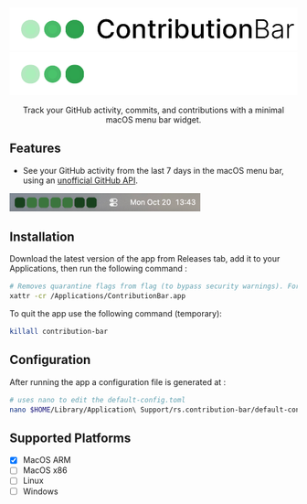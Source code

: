 <p align="center">
  <a href="https://github.com/chamaloriz/contribution-bar#gh-light-mode-only" target="_blank">
    <img src="assets/contributionbar-logo-light.svg?sanitize=true#gh-light-mode-only">
  </a>
  <a href="https://github.com/chamaloriz/contribution-bar#gh-dark-mode-only" target="_blank">
    <img src="assets/contributionbar-logo-dark.svg?sanitize=true#gh-dark-mode-only">
  </a>
</p>

<p align="center">Track your GitHub activity, commits, and contributions with a minimal macOS menu bar widget.</p>

## Features

- See your GitHub activity from the last 7 days in the macOS menu bar, using an <a href="https://github.com/grubersjoe/github-contributions-api" target="_blank">unofficial GitHub API</a>.
<img src="assets/demo.png">

## Installation

Download the latest version of the app from Releases tab, add it to your Applications, then run the following command :

```bash
# Removes quarantine flags from flag (to bypass security warnings). For the “damaged app” error.
xattr -cr /Applications/ContributionBar.app
```

To quit the app use the following command (temporary):

```bash
killall contribution-bar
```

## Configuration

After running the app a configuration file is generated at :

```bash
# uses nano to edit the default-config.toml
nano $HOME/Library/Application\ Support/rs.contribution-bar/default-config.toml
```

## Supported Platforms

- [x] MacOS ARM
- [ ] MacOS x86
- [ ] Linux
- [ ] Windows